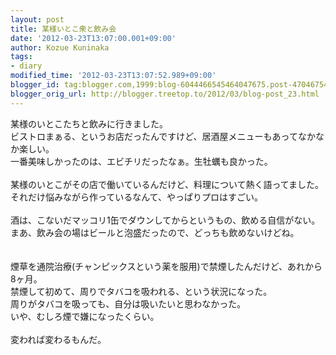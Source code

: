 ```yaml
---
layout: post
title: 某様いとこ衆と飲み会
date: '2012-03-23T13:07:00.001+09:00'
author: Kozue Kuninaka
tags:
- diary
modified_time: '2012-03-23T13:07:52.989+09:00'
blogger_id: tag:blogger.com,1999:blog-6044466545464047675.post-4704675433335964118
blogger_orig_url: http://blogger.treetop.to/2012/03/blog-post_23.html
---
```


某様のいとこたちと飲みに行きました。<br />ビストロまぁる、というお店だったんですけど、居酒屋メニューもあってなかなか楽しい。<br />一番美味しかったのは、エビチリだったなぁ。生牡蠣も良かった。<br /><br />某様のいとこがその店で働いているんだけど、料理について熱く語ってました。 <br />それだけ悩みながら作っているなんて、やっぱりプロはすごい。<br /><br />酒は、こないだマッコリ1缶でダウンしてからというもの、飲める自信がない。まあ、飲み会の場はビールと泡盛だったので、どっちも飲めないけどね。 <br /><br /><br />煙草を通院治療(チャンピックスという薬を服用)で禁煙したんだけど、あれから8ヶ月。<br />禁煙して初めて、周りでタバコを吸われる、という状況になった。 <br />周りがタバコを吸っても、自分は吸いたいと思わなかった。<br />いや、むしろ煙で嫌になったくらい。<br /><br />変われば変わるもんだ。